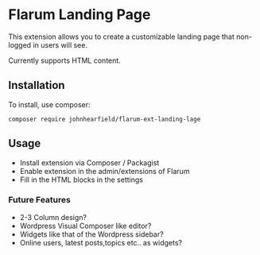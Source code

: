 # Flarum Landing Page
This extension allows you to create a customizable landing page that non-logged in users will see.

Currently supports HTML content.

## Installation
To install, use composer:
```
composer require johnhearfield/flarum-ext-landing-lage
```
## Usage
* Install extension via Composer / Packagist
* Enable extension in the admin/extensions of Flarum
* Fill in the HTML blocks in the settings


### Future Features
 - 2-3 Column design?
 - Wordpress Visual Composer like editor?
 - Widgets like that of the Wordpress sidebar?
 - Online users, latest posts,topics etc.. as widgets?
